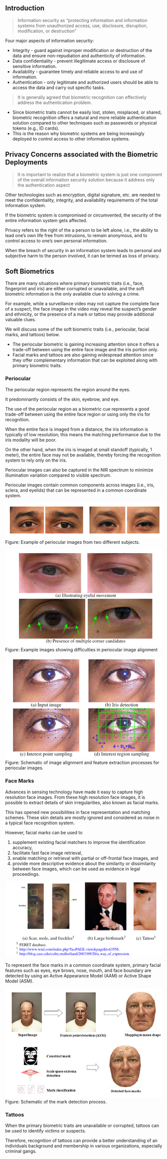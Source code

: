 ## Introduction

>Information security as “protecting information and information systems from unauthorized access, use, disclosure, disruption, modification, or destruction”

Four major aspects of information security:
- Integrity - guard against improper modification or destruction of the data and ensure non-repudiation and authenticity of information.
- Data confidentiality - prevent illegitimate access or disclosure of sensitive information.
- Availability - guarantee timely and reliable access to and use of information.
- Authentication - only legitimate and authorized users should be able to access the data and carry out specific tasks.

>It is generally agreed that biometric recognition can effectively address the authentication problem. 

- Since biometric traits cannot be easily lost, stolen, misplaced, or shared, biometric recognition offers a natural and more reliable authentication solution compared to other techniques such as passwords or physical tokens (e.g., ID cards). 
- This is the reason why biometric systems are being increasingly deployed to control access to other information systems. 

## Privacy Concerns associated with the Biometric Deployments

>It is important to realize that a biometric system is just one component of the overall information security solution because it address only the authentication aspect

Other technologies such as encryption, digital signature, etc. are needed to meet the confidentiality, integrity, and availability requirements of the total information system.

If the biometric system is compromised or circumvented, the security of the entire information system gets affected. 

 Privacy refers to the right of the a person to be left alone, i.e., the ability to lead one’s own life free from intrusions, to remain anonymous, and to control access to one’s own personal information. 

When the breach of security in an information system leads to personal and subjective harm to the person involved, it can be termed as loss of privacy.


## Soft Biometrics 

There are many situations where primary biometric traits (i.e., face, fingerprint and iris) are either corrupted or unavailable, and the soft biometric information is the only available clue to solving a crime.

For example, while a surveillance video may not capture the complete face of a suspect, the face image in the video may reveal the suspect’s gender and ethnicity, or the presence of a mark or tattoo may provide additional valuable clues. 

We will discuss some of the soft biometric traits (i.e., periocular, facial marks, and tattoos) below. 

- The periocular biometric is gaining increasing attention since it offers a trade-off between using the entire face image and the iris portion only. 
- Facial marks and tattoos are also gaining widespread attention since they offer complementary information that can be exploited along with primary biometric traits.

### Periocular

The periocular region represents the region around the eyes.

 It predominantly consists of the skin, eyebrow, and eye. 

The use of the periocular region as a biometric cue represents a good trade-off between using the entire face region or using only the iris for recognition. 

When the entire face is imaged from a distance, the iris information is typically of low resolution; this means the matching performance due to the iris modality will be poor. 

On the other hand, when the iris is imaged at small standoff (typically, 1 meter), the entire face may not be available, thereby forcing the recognition system to rely only on the iris.

Periocular images can also be captured in the NIR spectrum to minimize illumination variation compared to visible spectrum.

Periocular images contain common components across images (i.e., iris, sclera, and eyelids) that can be represented in a common coordinate system. 

![](attachments/Pasted%20image%2020250213222337.png)
Figure: Example of periocular images from two different subjects.

![](attachments/Pasted%20image%2020250213224019.png)
Figure: Example images showing difficulties in periocular image alignment

![](attachments/Pasted%20image%2020250213224056.png)
Figure: Schematic of image alignment and feature extraction processes for periocular images.

### Face Marks

Advances in sensing technology have made it easy to capture high resolution face
images. From these high resolution face images, it is possible to extract details of
skin irregularities, also known as facial marks.

This has opened new possibilities in face representation and matching schemes. These skin details are mostly ignored and considered as noise in a typical face recognition system.

 However, facial marks can be used to 
 1. supplement existing facial matchers to improve the identification accuracy, 
 2. facilitate fast face image retrieval, 
 3. enable matching or retrieval with partial or off-frontal face images, and 
 4. provide more descriptive evidence about the similarity or dissimilarity between face images, which can be used as evidence in legal proceedings.

![](attachments/Pasted%20image%2020250213223816.png)

To represent the face marks in a common coordinate system, primary facial features such as eyes, eye brows, nose, mouth, and face boundary are detected by using an Active Appearance Model (AAM) or Active Shape Model (ASM).

![](attachments/Pasted%20image%2020250213224433.png)
Figure:  Schematic of the mark detection process.

### Tattoos 

When the primary biometric traits are unavailable or corrupted, tattoos can be used to identify victims or suspects.

Therefore, recognition of tattoos can provide a better understanding of an individuals background and membership in various organizations, especially criminal gangs.
